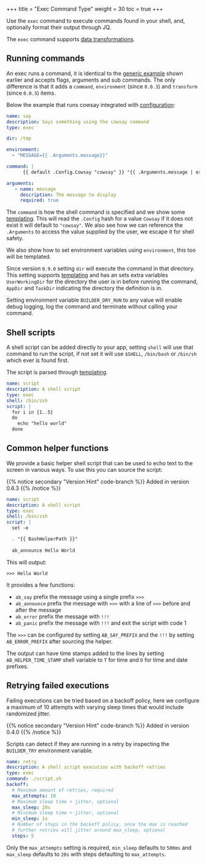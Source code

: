 +++
title = "Exec Command Type"
weight = 30
toc = true
+++

Use the `exec` command to execute commands found in your shell, and, optionally format their output through JQ.

The `exec` command supports [data transformations](../transformations).

## Running commands

An exec runs a command, it is identical to the [generic example](../common-settings/) shown earlier and accepts flags, arguments and sub commands.  The only difference is that it adds a `command`, `environment` (since `0.0.3`) and `transform` (since `0.0.5`) items.

Below the example that runs cowsay integrated with [configuration](Configuration):

```yaml
name: say
description: Says something using the cowsay command
type: exec

dir: /tmp

environment:
  - "MESSAGE={{ .Arguments.message}}"

command: |
      {{ default .Config.Cowsay "cowsay" }} "{{ .Arguments.message | escape }}"

arguments:
   - name: message
     description: The message to display
     required: true
```

The `command` is how the shell command is specified and we show some [templating](../templating).  This will read the `.Config` hash for a value `Cowsay` if it does not exist it will default to `"cowsay"`. We also see how we can reference the `.Arguments` to access the value supplied by the user, we escape it for shell safety.

We also show how to set environment variables using `environment`, this too will be templated.

Since version `0.9.0` setting `dir` will execute the command in that directory. This setting supports [templating](../templating) and has an sets extra variables `UserWorkingDir` for the directory the user is in before running the command, `AppDir` and `TaskDir` indicating the directory the definition is in.

Setting environment variable `BUILDER_DRY_RUN` to any value will enable debug logging, log the command and terminate without calling your command.

## Shell scripts

A shell script can be added directly to your app, setting `shell` will use that command to run the script, if not set it will use `$SHELL`, `/bin/bash` or `/bin/sh` which ever is found first.

The script is parsed through [templating](../templating).

```yaml
name: script
description: A shell script
type: exec
shell: /bin/zsh
script: |
  for i in {1..5}
  do
    echo "hello world"
  done
```

## Common helper functions

We provide a basic helper shell script that can be used to echo text to the screen in various ways. To use this you can 
source the script:

{{% notice secondary "Version Hint" code-branch %}}
Added in version 0.6.3
{{% /notice %}}

```yaml
name: script
description: A shell script
type: exec
shell: /bin/zsh
script: |
  set -e

  . "{{ BashHelperPath }}"
  
  ab_announce Hello World
```

This will output:

```nohighlight
>>> Hello World
```

It provides a few functions:

 * `ab_say` prefix the message using a single prefix `>>>`
 * `ab_announce` prefix the message with `>>>` with a line of `>>>` before and after the message
 * `ab_error` prefix the message with `!!!`
 * `ab_panic` prefix the message with `!!!` and exit the script with code 1

The `>>>` can be configured by setting `AB_SAY_PREFIX` and the `!!!` by setting `AB_ERROR_PREFIX` after sourcing the helper.

The output can have time stamps added to the lines by setting `AB_HELPER_TIME_STAMP` shell variable to `T` for time and `D` for time and date prefixes.

## Retrying failed executions

Failing executions can be tried based on a backoff policy, here we configure a maximum of 10 attempts with varying sleep
times that would include randomized jitter.

{{% notice secondary "Version Hint" code-branch %}}
Added in version 0.4.0
{{% /notice %}}

Scripts can detect if they are running in a retry by inspecting the `BUILDER_TRY` environment variable.

```yaml
name: retry
description: A shell script execution with backoff retries
type: exec
command: ./script.sh
backoff:
  # Maximum amount of retries, required
  max_attempts: 10
  # Maximum sleep time + jitter, optional
  max_sleep: 20s
  # Minimum sleep time + jitter, optional
  min_sleep: 1s
  # Number of steps in the backoff policy, once the max is reached
  # further retries will jitter around max_sleep, optional
  steps: 5
```

Only the `max_attempts` setting is required, `min_sleep` defaults to `500ms` and `max_sleep` defaults to `20s` with steps
defaulting to `max_attempts`.
